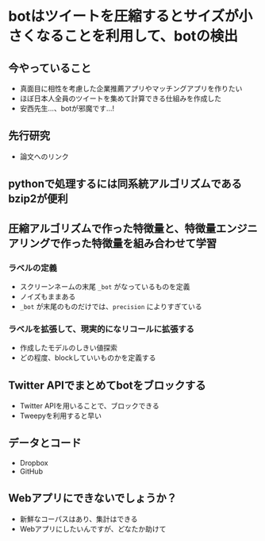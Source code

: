 
# botはツイートを圧縮するとサイズが小さくなることを利用して、botの検出

## 今やっていること
 - 真面目に相性を考慮した企業推薦アプリやマッチングアプリを作りたい
 - ほぼ日本人全員のツイートを集めて計算できる仕組みを作成した
 - 安西先生...、botが邪魔です...!

## 先行研究
 - 論文へのリンク

## pythonで処理するには同系統アルゴリズムであるbzip2が便利

## 圧縮アルゴリズムで作った特徴量と、特徴量エンジニアリングで作った特徴量を組み合わせて学習

### ラベルの定義
 - スクリーンネームの末尾 `_bot` がなっているものを定義
 - ノイズもままある
 - `_bot` が末尾のものだけでは、`precision` によりすぎている

### ラベルを拡張して、現実的になリコールに拡張する
 - 作成したモデルのしきい値探索
 - どの程度、blockしていいものかを定義する

## Twitter APIでまとめてbotをブロックする
 - Twitter APIを用いることで、ブロックできる
 - Tweepyを利用すると早い

## データとコード
 - Dropbox
 - GitHub

## Webアプリにできないでしょうか？
 - 新鮮なコーパスはあり、集計はできる
 - Webアプリにしたいんですが、どなたか助けて

